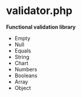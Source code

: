 # validator.php

**Functional validation library**

- Empty
- Null
- Equals
- String
- Chart
- Numbers
- Booleans
- Array
- Object
